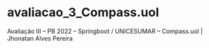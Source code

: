 <h1> avaliacao_3_Compass.uol </h1>

<p>Avaliação III – PB 2022 – Springboot / UNICESUMAR – Compass.uol | Jhonatan Alves Pereira</p>
